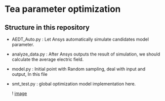 # Tea parameter optimization

## Structure in this repository
- AEDT_Auto.py : Let Ansys automatically simulate candidates model parameter. 
- analyze_data.py : After Ansys outputs the result of simulation, we should calculate the average electric field.
- model.py : Initial point with Random sampling, deal with input and output, In this file  
- smt_test.py : global optimization model implementation here.

  ! [image](https://github.com/andrew04201122/Tea_parameter_optimization/blob/main/image/model_structure.png)
  
